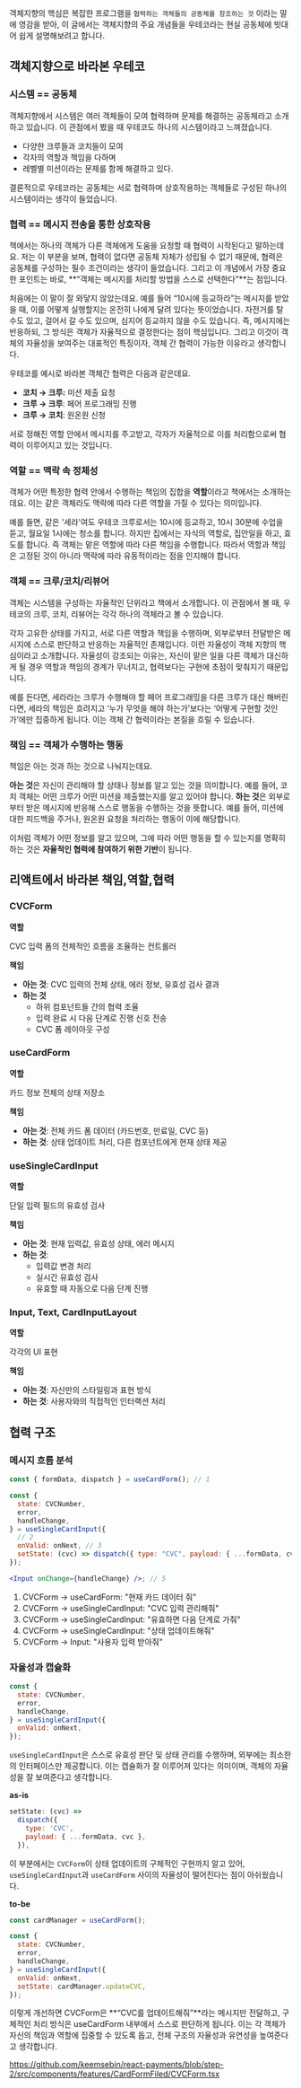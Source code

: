 객체지향의 핵심은 복잡한 프로그램을 `협력하는 객체들의 공동체를 창조하는 것` 이라는 말에 영감을 받아, 이 글에서는 객체지향의 주요 개념들을 우테코라는 현실 공동체에 빗대어 쉽게 설명해보려고 합니다.

## 객체지향으로 바라본 우테코

### **시스템 =**= **공동체**

객체지향에서 시스템은 여러 객체들이 모여 협력하며 문제를 해결하는 공동체라고 소개하고 있습니다. 이 관점에서 봤을 때 우테코도 하나의 시스템이라고 느껴졌습니다.

- 다양한 크루들과 코치들이 모여
- 각자의 역할과 책임을 다하며
- 레벨별 미션이라는 문제를 함께 해결하고 있다.

결론적으로 우테코라는 공동체는 서로 협력하며 상호작용하는 객체들로 구성된 하나의 시스템이라는 생각이 들었습니다.

### 협력 == 메시지 전송을 통한 상호작용

책에서는 하나의 객체가 다른 객체에게 도움을 요청할 때 협력이 시작된다고 말하는데요. 저는 이 부분을 보며, 협력이 없다면 공동체 자체가 성립될 수 없기 때문에, 협력은 공동체를 구성하는 필수 조건이라는 생각이 들었습니다. 그리고 이 개념에서 가장 중요한 포인트는 바로, **“객체는 메시지를 처리할 방법을 스스로 선택한다”**는 점입니다.

처음에는 이 말이 잘 와닿지 않았는데요. 예를 들어 “10시에 등교하라”는 메시지를 받았을 때, 이를 어떻게 실행할지는 온전히 나에게 달려 있다는 뜻이었습니다. 자전거를 탈 수도 있고, 걸어서 갈 수도 있으며, 심지어 등교하지 않을 수도 있습니다. 즉, 메시지에는 반응하되, 그 방식은 객체가 자율적으로 결정한다는 점이 핵심입니다. 그리고 이것이 객체의 자율성을 보여주는 대표적인 특징이자, 객체 간 협력이 가능한 이유라고 생각합니다.

우테코를 예시로 바라본 객체간 협력은 다음과 같은데요.

- **코치 → 크루:** 미션 제출 요청
- **크루 → 크루**: 페어 프로그래밍 진행
- **크루 → 코치**: 원온원 신청

서로 정해진 역할 안에서 메시지를 주고받고, 각자가 자율적으로 이를 처리함으로써 협력이 이루어지고 있는 것입니다.

### **역할 =**= **맥락 속 정체성**

객체가 어떤 특정한 협력 안에서 수행하는 책임의 집합을 **역할**이라고 책에서는 소개하는데요. 이는 같은 객체라도 맥락에 따라 다른 역할을 가질 수 있다는 의미입니다.

예를 들면, 같은 '세라'여도 우테코 크루로서는 10시에 등교하고, 10시 30분에 수업을 듣고, 월요일 1시에는 청소를 합니다. 하지만 집에서는 자식의 역할로, 집안일을 하고, 효도를 합니다. 즉 객체는 맡은 역할에 따라 다른 책임을 수행합니다. 따라서 역할과 책임은 고정된 것이 아니라 맥락에 따라 유동적이라는 점을 인지해야 합니다.

### 객체 == 크루/코치/리뷰어

객체는 시스템을 구성하는 자율적인 단위라고 책에서 소개합니다. 이 관점에서 볼 때, 우테코의 크루, 코치, 리뷰어는 각각 하나의 객체라고 볼 수 있습니다.

각자 고유한 상태를 가지고, 서로 다른 역할과 책임을 수행하며, 외부로부터 전달받은 메시지에 스스로 판단하고 반응하는 자율적인 존재입니다. 이런 자율성이 객체 지향의 핵심이라고 소개합니다. 자율성이 강조되는 이유는, 자신이 맡은 일을 다른 객체가 대신하게 될 경우 역할과 책임의 경계가 무너지고, 협력보다는 구현에 초점이 맞춰지기 때문입니다.

예를 든다면, 세라라는 크루가 수행해야 할 페어 프로그래밍을 다른 크루가 대신 해버린다면, 세라의 책임은 흐려지고 ‘누가 무엇을 해야 하는가’보다는 ‘어떻게 구현할 것인가’에만 집중하게 됩니다. 이는 객체 간 협력이라는 본질을 흐릴 수 있습니다.

### 책임 == **객체가 수행하는 행동**

책임은 아는 것과 하는 것으로 나눠지는데요.

**아는 것**은 자신이 관리해야 할 상태나 정보를 알고 있는 것을 의미합니다. 예를 들어, 코치 객체는 어떤 크루가 어떤 미션을 제출했는지를 알고 있어야 합니다. **하는 것**은 외부로부터 받은 메시지에 반응해 스스로 행동을 수행하는 것을 뜻합니다. 예를 들어, 미션에 대한 피드백을 주거나, 원온원 요청을 처리하는 행동이 이에 해당합니다.

이처럼 객체가 어떤 정보를 알고 있으며, 그에 따라 어떤 행동을 할 수 있는지를 명확히 하는 것은 **자율적인 협력에 참여하기 위한 기반**이 됩니다.

## 리액트에서 바라본 책임,역할,협력

### **CVCForm**

**역할**

CVC 입력 폼의 전체적인 흐름을 조율하는 컨트롤러

**책임**

- **아는 것**: CVC 입력의 전체 상태, 에러 정보, 유효성 검사 결과
- **하는 것**
  - 하위 컴포넌트들 간의 협력 조율
  - 입력 완료 시 다음 단계로 진행 신호 전송
  - CVC 폼 레이아웃 구성

### **useCardForm**

**역할**

카드 정보 전체의 상태 저장소

**책임**

- **아는 것**: 전체 카드 폼 데이터 (카드번호, 만료일, CVC 등)
- **하는 것**: 상태 업데이트 처리, 다른 컴포넌트에게 현재 상태 제공

### **useSingleCardInput**

**역할**

단일 입력 필드의 유효성 검사

**책임**

- **아는 것**: 현재 입력값, 유효성 상태, 에러 메시지
- **하는 것**:
  - 입력값 변경 처리
  - 실시간 유효성 검사
  - 유효할 때 자동으로 다음 단계 진행

### **Input, Text, CardInputLayout**

**역할**

각각의 UI 표현

**책임**

- **아는 것**: 자신만의 스타일링과 표현 방식
- **하는 것**: 사용자와의 직접적인 인터랙션 처리

## 협력 구조

### 메시지 흐름 분석

```jsx
const { formData, dispatch } = useCardForm(); // 1

const {
  state: CVCNumber,
  error,
  handleChange,
} = useSingleCardInput({
  // 2
  onValid: onNext, // 3
  setState: (cvc) => dispatch({ type: "CVC", payload: { ...formData, cvc } }), // 4
});

<Input onChange={handleChange} />; // 5
```

1. CVCForm → useCardForm: "현재 카드 데이터 줘”
2. CVCForm → useSingleCardInput: "CVC 입력 관리해줘"
3. CVCForm → useSingleCardInput: "유효하면 다음 단계로 가줘"
4. CVCForm → useSingleCardInput: "상태 업데이트해줘"
5. CVCForm → Input: "사용자 입력 받아줘"

### **자율성**과 **캡슐화**

```jsx
const {
  state: CVCNumber,
  error,
  handleChange,
} = useSingleCardInput({
  onValid: onNext,
});
```

`useSingleCardInput`은 스스로 유효성 판단 및 상태 관리를 수행하며, 외부에는 최소한의 인터페이스만 제공합니다. 이는 캡슐화가 잘 이루어져 있다는 의미이며, 객체의 자율성을 잘 보여준다고 생각합니다.

**as-is**

```jsx
setState: (cvc) =>
  dispatch({
    type: 'CVC',
    payload: { ...formData, cvc },
  }),
```

이 부분에서는 `CVCForm`이 상태 업데이트의 구체적인 구현까지 알고 있어, `useSingleCardInput`과 `useCardForm` 사이의 자율성이 떨어진다는 점이 아쉬웠습니다.

**to-be**

```jsx
const cardManager = useCardForm();

const {
  state: CVCNumber,
  error,
  handleChange,
} = useSingleCardInput({
  onValid: onNext,
  setState: cardManager.updateCVC,
});
```

이렇게 개선하면 CVCForm은 **“CVC를 업데이트해줘”**라는 메시지만 전달하고, 구체적인 처리 방식은 useCardForm 내부에서 스스로 판단하게 됩니다. 이는 각 객체가 자신의 책임과 역할에 집중할 수 있도록 돕고, 전체 구조의 자율성과 유연성을 높여준다고 생각합니다.

https://github.com/keemsebin/react-payments/blob/step-2/src/components/features/CardFormFiled/CVCForm.tsx
